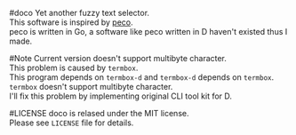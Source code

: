 #doco
Yet another fuzzy text selector.  
This software is inspired by [peco](https://github.com/peco/peco).  
peco is written in Go, a software like peco written in D haven't existed thus I made.  

#Note
Current version doesn't support multibyte character.    
This problem is caused by `termbox`.  
This program depends on `termbox-d` and `termbox-d` depends on `termbox`.    
`termbox` doesn't support multibyte character.  
I'll fix this problem by implementing original CLI tool kit for D.   

#LICENSE
doco is relased under the MIT license.  
Please see `LICENSE` file for details.  
